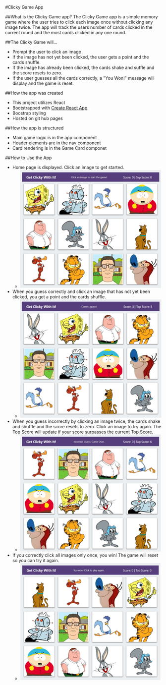 #Clicky Game App

##What is the Clicky Game app?
The Clicky Game app is a simple memory game where the user tries to click each image once without clicking any image twice. The app will track the users number of cards clicked in the current round and the most cards clicked in any one round.

##The Clicky Game will...

- Prompt the user to click an image
- If the image has not yet been clicked, the user gets a point and the cards shuffle.
- If the image has already been clicked, the cards shake and suffle and the score resets to zero.
- If the user guesses all the cards correctly, a "You Won!" message will display and the game is reset.

##How the app was created

- This project utilizes React
- Bootstrapped with [Create React App](https://github.com/facebook/create-react-app).
- Boostrap styling
- Hosted on git hub pages

##How the app is structured

- Main game logic is in the app component
- Header elements are in the nav component
- Card rendering is in the Game Card componet

##How to Use the App

- Home page is displayed. Click an image to get started.
  - ![User Selects Prompt](https://github.com/kknape/clicky-game/blob/master/images/Start_Game.png)
- When you guess correctly and click an image that has not yet been clicked, you get a point and the cards shuffle.
  - ![User Selects Prompt](https://github.com/kknape/clicky-game/blob/master/images/Guess_correct.png)
- When you guess incorrectly by clicking an image twice, the cards shake and shuffle and the score resets to zero. Click an image to try again. The Top Score will update if your score surpasses the current Top Score.
  - ![User Selects Prompt](https://github.com/kknape/clicky-game/blob/master/images/Guess_incorrect.png)
- If you correctly click all images only once, you win! The game will reset so you can try it again.
  - ![User Selects Prompt](https://github.com/kknape/clicky-game/blob/master/images/Win_Game.png)
